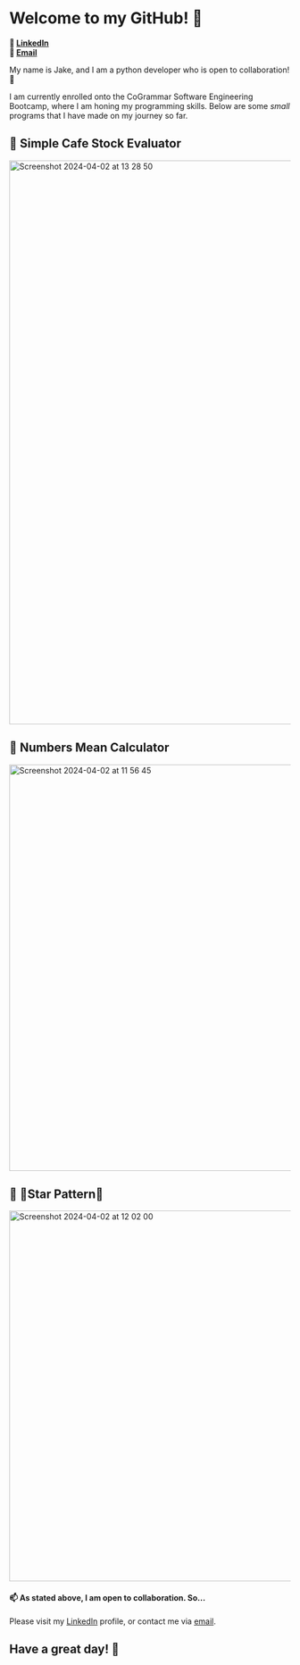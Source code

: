 # Welcome to my GitHub! 🧸
**🚀 [LinkedIn](https://www.linkedin.com/in/jake-waterhouse-14668b282/) <br />📨 [Email](mailto:jake.zan111@gmail.com)**

My name is Jake, and I am a python developer who is open to collaboration! 🙌

I am currently enrolled onto the CoGrammar Software Engineering Bootcamp, where I am honing my programming skills. Below are some _small_ programs that I have made on my journey so far.

## 🔘 Simple Cafe Stock Evaluator
<img width="1010" alt="Screenshot 2024-04-02 at 13 28 50" src="https://github.com/jake-wh/jake-wh/assets/138594425/8a137b83-8e08-4e84-99e4-df8d4a1d2def">

## 🔘 Numbers Mean Calculator
<img width="728" alt="Screenshot 2024-04-02 at 11 56 45" src="https://github.com/jake-wh/jake-wh/assets/138594425/8d8cfe8b-8443-415e-9e6a-cd9efa6010b7">

## 🔘 🌟Star Pattern🌟
<img width="664" alt="Screenshot 2024-04-02 at 12 02 00" src="https://github.com/jake-wh/jake-wh/assets/138594425/5c0bac4c-5c2b-49bf-a74e-9b6061313194">

#### 📫 As stated above, I am open to collaboration. So...
Please visit my [LinkedIn](linkedin.com/in/jake-waterhouse-14668b282) profile, or contact me via [email](mailto:jake.zan111@gmail.com). 

## Have a great day! 🙌

<!--
**jake-wh/jake-wh** is a ✨ _special_ ✨ repository because its `README.md` (this file) appears on your GitHub profile.

Here are some ideas to get you started:

- 🔭 I’m currently working on ...
- 🌱 I’m currently learning ...
- 👯 I’m looking to collaborate on ...
- 🤔 I’m looking for help with ...
- 💬 Ask me about ...
- 📫 How to reach me: ...
- 😄 Pronouns: ...
- ⚡ Fun fact: ...
-->
